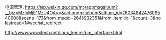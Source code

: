 
电源管理: https://mp.weixin.qq.com/mp/appmsgalbum?__biz=MzIxMjE1MzU4OA==&action=getalbum&album_id=2603484247609540608&scene=173&from_msgid=2648932351&from_itemidx=1&count=3&nolastread=1#wechat_redirect

http://www.wowotech.net/linux_kenrel/pm_interface.html